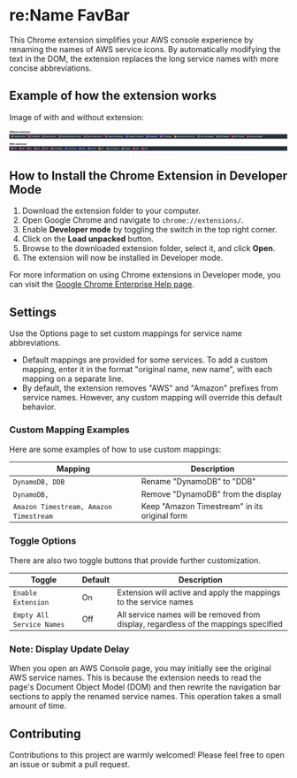 # re:Name FavBar

This Chrome extension simplifies your AWS console experience by renaming the names of AWS service icons. By automatically modifying the text in the DOM, the extension replaces the long service names with more concise abbreviations.

## Example of how the extension works

Image of with and without extension:

![](img/navivar-before-after.png)


## How to Install the Chrome Extension in Developer Mode

1. Download the extension folder to your computer.
2. Open Google Chrome and navigate to `chrome://extensions/`.
3. Enable **Developer mode** by toggling the switch in the top right corner.
4. Click on the **Load unpacked** button.
5. Browse to the downloaded extension folder, select it, and click **Open**.
6. The extension will now be installed in Developer mode.

For more information on using Chrome extensions in Developer mode, you can visit the [Google Chrome Enterprise Help page](https://support.google.com/chrome/a/answer/2714278?hl=en).


## Settings

Use the Options page to set custom mappings for service name abbreviations.

- Default mappings are provided for some services. To add a custom mapping, enter it in the format "original name, new name", with each mapping on a separate line.
- By default, the extension removes "AWS" and "Amazon" prefixes from service names. However, any custom mapping will override this default behavior.

### Custom Mapping Examples

Here are some examples of how to use custom mappings:

| Mapping | Description|
|---|---|
|`DynamoDB, DDB`|Rename "DynamoDB" to "DDB"|
|`DynamoDB,`|Remove "DynamoDB" from the display|
|`Amazon Timestream, Amazon Timestream`|Keep "Amazon Timestream" in its original form|

### Toggle Options

There are also two toggle buttons that provide further customization.

| Toggle | Default |Description|
|---|---|---|
|`Enable Extension`|On|Extension will active and apply the mappings to the service names|
|`Empty All Service Names`|Off|All service names will be removed from display, regardless of the mappings specified|


### Note: Display Update Delay

When you open an AWS Console page, you may initially see the original AWS service names. This is because the extension needs to read the page's Document Object Model (DOM) and then rewrite the navigation bar sections to apply the renamed service names. This operation takes a small amount of time.
## Contributing

Contributions to this project are warmly welcomed! Please feel free to open an issue or submit a pull request.
